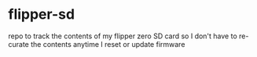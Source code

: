 # flipper-sd
repo to track the contents of my flipper zero SD card so I don't have to re-curate the contents anytime I reset or update firmware

